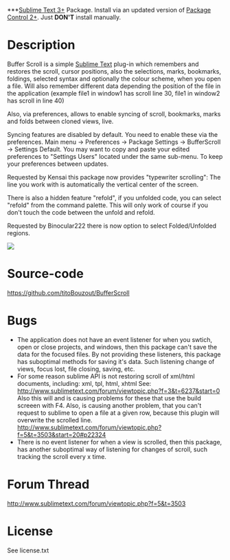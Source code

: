 ***[Sublime Text 3+](http://www.sublimetext.com/) Package. Install via an updated version of  [Package Control 2+](https://sublime.wbond.net/installation). Just **DON'T** install manually.

# Description

Buffer Scroll is a simple [Sublime Text](http://www.sublimetext.com/ ) plug-in which remembers and restores the scroll, cursor positions, also the selections, marks, bookmarks, foldings, selected syntax and optionally the colour scheme, when you open a file. Will also remember different data depending the position of the file in the application (example file1 in window1 has scroll line 30, file1 in window2 has scroll in line 40)

Also, via preferences, allows to enable syncing of scroll, bookmarks, marks and folds between cloned views, live.

Syncing features are disabled by default. You need to enable these via the preferences. Main menu -> Preferences -> Package Settings -> BufferScroll -> Settings Default.
You may want to copy and paste your edited preferences to "Settings Users" located under the same sub-menu. To keep your preferences between updates.

Requested by Kensai this package now provides "typewriter scrolling":  The line you work with is automatically the vertical center of the screen.

There is also a hidden feature "refold", if you unfolded code, you can select "refold" from the command palette. This will only work of course if you don't touch the code between the unfold and refold.

Requested by  Binocular222 there is now option to select Folded/Unfolded regions.

<img src="http://dl.dropbox.com/u/9303546/SublimeText/BufferScoll/sync-scroll.png" border="0"/>

# Source-code

https://github.com/titoBouzout/BufferScroll

# Bugs

 * The application does not have an event listener for when you swtich, open or close projects, and windows, then this package can't save the data for the focused files. By not providing these listeners, this package has suboptimal methods for saving it's data. Such listening change of views, focus lost, file closing, saving, etc.
 * For some reason sublime API is not restoring scroll of xml/html documents, including: xml, tpl, html, xhtml See: http://www.sublimetext.com/forum/viewtopic.php?f=3&t=6237&start=0 Also this will and is causing problems for these that use the build screeen with F4. Also, is causing another problem, that you can't request to sublime to open a file at a given row, because this plugin will overwrite the scrolled line. http://www.sublimetext.com/forum/viewtopic.php?f=5&t=3503&start=20#p22324
 * There is no event listener for when a view is scrolled, then this package, has another suboptimal way of listening for changes of scroll, such tracking the scroll every x time.


# Forum Thread

http://www.sublimetext.com/forum/viewtopic.php?f=5&t=3503

# License

See license.txt